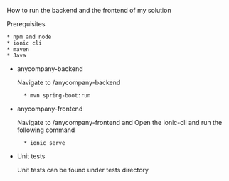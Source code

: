 How to run the backend and the frontend of my solution

Prerequisites

	* npm and node
	* ionic cli
	* maven
	* Java
	
* anycompany-backend

	Navigate to /anycompany-backend

		* mvn spring-boot:run

* anycompany-frontend
	
	Navigate to /anycompany-frontend and Open the ionic-cli and run the following command
	
		* ionic serve
		
* Unit tests
	
	Unit tests can be found under tests directory

	



